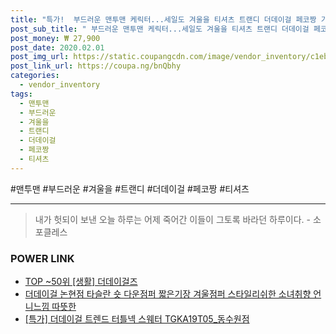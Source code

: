 ```yaml
--- 
title: "특가!  부드러운 맨투맨 케릭터...세일도 겨울을 티셔츠 트랜디 더데이걸 페코짱 기모...따뜻한 해요 블랙 MA19T..." 
post_sub_title: " 부드러운 맨투맨 케릭터...세일도 겨울을 티셔츠 트랜디 더데이걸 페코짱 기모...따뜻한 해요 블랙 MA19T17 구로점 새로운" 
post_money: ₩ 27,900 
post_date: 2020.02.01 
post_img_url: https://static.coupangcdn.com/image/vendor_inventory/c1eb/f7255efd62f3850ad668565b1eae979262686b62fb986fac83b270d0dea4.jpg 
post_link_url: https://coupa.ng/bnQbhy 
categories: 
  - vendor_inventory 
tags: 
  - 맨투맨 
  - 부드러운 
  - 겨울을 
  - 트랜디 
  - 더데이걸 
  - 페코짱 
  - 티셔츠 
--- 
```

  #맨투맨 #부드러운 #겨울을 #트랜디 #더데이걸 #페코짱 #티셔츠 
<hr> 

> 내가 헛되이 보낸 오늘 하루는 어제 죽어간 이들이 그토록 바라던 하루이다. - 소포클레스 


### POWER LINK

* <a href="https://blog.naver.com/an0733/221792444827" target="_blank"> TOP ~50위 [생활] 더데이걸즈</a>
* <a href="https://blog.naver.com/fasyy4321/221792545586" target="_blank">더데이걸 논현점 타슬란 숏 다운점퍼 짧은기장 겨울점퍼 스타일리쉬한 소녀취향 언니느낌 따뜻한</a>
* <a href="https://blog.naver.com/santokki14/221792638305" target="_blank">[특가] 더데이걸 트렌드 터틀넥 스웨터 TGKA19T05_동수원점</a>
